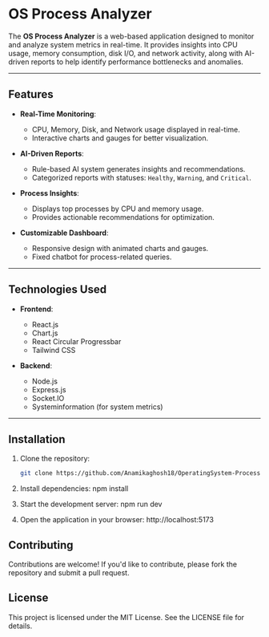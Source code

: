 # OS Process Analyzer

The **OS Process Analyzer** is a web-based application designed to monitor and analyze system metrics in real-time. It provides insights into CPU usage, memory consumption, disk I/O, and network activity, along with AI-driven reports to help identify performance bottlenecks and anomalies.

---

## Features

- **Real-Time Monitoring**:
  - CPU, Memory, Disk, and Network usage displayed in real-time.
  - Interactive charts and gauges for better visualization.

- **AI-Driven Reports**:
  - Rule-based AI system generates insights and recommendations.
  - Categorized reports with statuses: `Healthy`, `Warning`, and `Critical`.

- **Process Insights**:
  - Displays top processes by CPU and memory usage.
  - Provides actionable recommendations for optimization.

- **Customizable Dashboard**:
  - Responsive design with animated charts and gauges.
  - Fixed chatbot for process-related queries.

---

## Technologies Used

- **Frontend**:
  - React.js
  - Chart.js
  - React Circular Progressbar
  - Tailwind CSS

- **Backend**:
  - Node.js
  - Express.js
  - Socket.IO
  - Systeminformation (for system metrics)

---

## Installation

1. Clone the repository:
   ```bash
   git clone https://github.com/Anamikaghosh18/OperatingSystem-Process-Analyzer
   
2. Install dependencies:
    npm install

3. Start the development server:
    npm run dev
    
4. Open the application in your browser:
    http://localhost:5173

## Contributing
Contributions are welcome! If you'd like to contribute, please fork the repository and submit a pull request.

## License
This project is licensed under the MIT License. See the LICENSE file for details.
